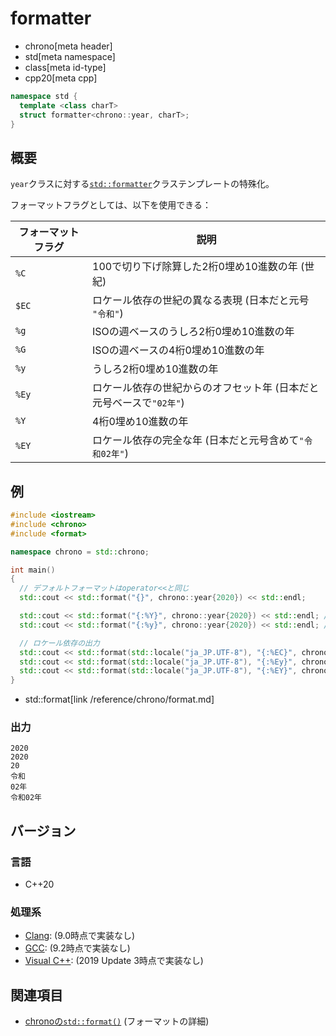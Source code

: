 # formatter
* chrono[meta header]
* std[meta namespace]
* class[meta id-type]
* cpp20[meta cpp]

```cpp
namespace std {
  template <class charT>
  struct formatter<chrono::year, charT>;
}
```

## 概要
`year`クラスに対する[`std::formatter`](/reference/format/formatter.md)クラステンプレートの特殊化。

フォーマットフラグとしては、以下を使用できる：

| フォーマットフラグ | 説明 |
|--------------------|------|
| `%C`  | 100で切り下げ除算した2桁0埋め10進数の年 (世紀) |
| `$EC` | ロケール依存の世紀の異なる表現 (日本だと元号 `"令和"`) |
| `%g`  | ISOの週ベースのうしろ2桁0埋め10進数の年 |
| `%G`  | ISOの週ベースの4桁0埋め10進数の年 |
| `%y`  | うしろ2桁0埋め10進数の年 |
| `%Ey` | ロケール依存の世紀からのオフセット年 (日本だと元号ベースで`"02年"`) |
| `%Y`  | 4桁0埋め10進数の年 |
| `%EY` | ロケール依存の完全な年 (日本だと元号含めて`"令和02年"`) |


## 例
```cpp example
#include <iostream>
#include <chrono>
#include <format>

namespace chrono = std::chrono;

int main()
{
  // デフォルトフォーマットはoperator<<と同じ
  std::cout << std::format("{}", chrono::year{2020}) << std::endl;

  std::cout << std::format("{:%Y}", chrono::year{2020}) << std::endl; // 4桁の年
  std::cout << std::format("{:%y}", chrono::year{2020}) << std::endl; // うしろ2桁の年

  // ロケール依存の出力
  std::cout << std::format(std::locale("ja_JP.UTF-8"), "{:%EC}", chrono::year{2020}) << std::endl;
  std::cout << std::format(std::locale("ja_JP.UTF-8"), "{:%Ey}", chrono::year{2020}) << std::endl;
  std::cout << std::format(std::locale("ja_JP.UTF-8"), "{:%EY}", chrono::year{2020}) << std::endl;
}
```
- std::format[link /reference/chrono/format.md]

### 出力
```
2020
2020
20
令和
02年
令和02年
```

## バージョン
### 言語
- C++20

### 処理系
- [Clang](/implementation.md#clang): (9.0時点で実装なし)
- [GCC](/implementation.md#gcc): (9.2時点で実装なし)
- [Visual C++](/implementation.md#visual_cpp): (2019 Update 3時点で実装なし)


## 関連項目
- [chronoの`std::format()`](/reference/chrono/format.md) (フォーマットの詳細)
